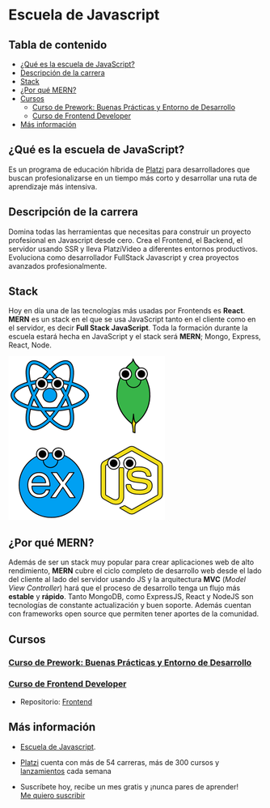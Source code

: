# Escuela de Javascript <!-- omit in toc -->

## Tabla de contenido <!-- omit in toc -->

- [¿Qué es la escuela de JavaScript?](#%c2%bfqu%c3%a9-es-la-escuela-de-javascript)
- [Descripción de la carrera](#descripci%c3%b3n-de-la-carrera)
- [Stack](#stack)
- [¿Por qué MERN?](#%c2%bfpor-qu%c3%a9-mern)
- [Cursos](#cursos)
  - [Curso de Prework: Buenas Prácticas y Entorno de Desarrollo](#curso-de-prework-buenas-pr%c3%a1cticas-y-entorno-de-desarrollo)
  - [Curso de Frontend Developer](#curso-de-frontend-developer)
- [Más información](#m%c3%a1s-informaci%c3%b3n)

## ¿Qué es la escuela de JavaScript?

Es un programa de educación híbrida de [Platzi](https://platzi.com/escuela-js/) para desarrolladores que buscan profesionalizarse en un tiempo más corto y desarrollar una ruta de aprendizaje más intensiva.

## Descripción de la carrera

Domina todas las herramientas que necesitas para construir un proyecto profesional en Javascript desde cero. Crea el Frontend, el Backend, el servidor usando SSR y lleva PlatziVideo a diferentes entornos productivos. Evoluciona como desarrollador FullStack Javascript y crea proyectos avanzados profesionalmente.

## Stack

Hoy en día una de las tecnologías más usadas por Frontends es **React**. **MERN** es un stack en el que se usa JavaScript tanto en el cliente como en el servidor, es decir **Full Stack JavaScript**. Toda la formación durante la escuela estará hecha en JavaScript y el stack será **MERN**; Mongo, Express, React, Node.

![alt text](./images/Stack.png 'Stack de tecnologías de la Escuela de JS')

## ¿Por qué MERN?

Además de ser un stack muy popular para crear aplicaciones web de alto rendimiento, **MERN** cubre el ciclo completo de desarrollo web desde el lado del cliente al lado del servidor usando JS y la arquitectura **MVC** (_Model View Controller_) hará que el proceso de desarrollo tenga un flujo más **estable** y **rápido**. Tanto MongoDB, como ExpressJS, React y NodeJS son tecnologías de constante actualización y buen soporte. Además cuentan con frameworks open source que permiten tener aportes de la comunidad.

## Cursos

### [Curso de Prework: Buenas Prácticas y Entorno de Desarrollo](https://platzi.com/cursos/prework/)

### [Curso de Frontend Developer](https://platzi.com/cursos/frontend-developer/)

- Repositorio: [Frontend](./Frontend%20Developer)

## Más información

- [Escuela de Javascript](https://platzi.com/escuela-js/).

- [Platzi](https://platzi.com/r/yenniferh/) cuenta con más de 54 carreras, más de 300 cursos y [lanzamientos](https://platzi.com/agenda/) cada semana

- Suscríbete hoy, recibe un mes gratis y ¡nunca pares de aprender!  
[Me quiero suscribir](https://platzi.com/r/yenniferh/)
